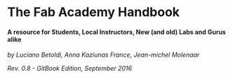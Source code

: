 # The Fab Academy Handbook

#### A resource for Students, Local Instructors, New (and old) Labs and Gurus alike

*by Luciano Betoldi, Anna Kaziunas France, Jean-michel Molenaar*

*Rev. 0.8 - GitBook Edition, September 2016*
